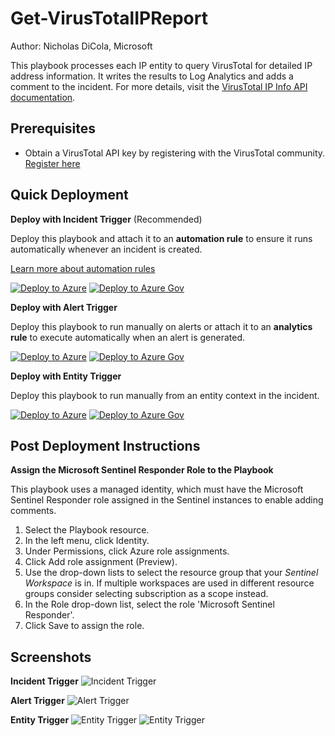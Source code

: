 # Get-VirusTotalIPReport
Author: Nicholas DiCola, Microsoft

This playbook processes each IP entity to query VirusTotal for detailed IP address information. It writes the results to Log Analytics and adds a comment to the incident. For more details, visit the [VirusTotal IP Info API documentation](https://developers.virustotal.com/v3.0/reference#ip-info).

## Prerequisites
- Obtain a VirusTotal API key by registering with the VirusTotal community. [Register here](https://www.virustotal.com/gui/join-us)

## Quick Deployment
**Deploy with Incident Trigger** (Recommended)

Deploy this playbook and attach it to an **automation rule** to ensure it runs automatically whenever an incident is created.

[Learn more about automation rules](https://docs.microsoft.com/azure/sentinel/automate-incident-handling-with-automation-rules#creating-and-managing-automation-rules)

[![Deploy to Azure](https://aka.ms/deploytoazurebutton)](https://portal.azure.com/#create/Microsoft.Template/uri/https%3A%2F%2Fraw.githubusercontent.com%2FAzure%2FAzure-Sentinel%2Fmaster%2FSolutions%2FVirusTotal%2FPlaybooks%2FGet-VirusTotalIPReport%2Fincident-trigger%2Fazuredeploy.json) [![Deploy to Azure Gov](https://aka.ms/deploytoazuregovbutton)](https://portal.azure.us/#create/Microsoft.Template/uri/https%3A%2F%2Fraw.githubusercontent.com%2FAzure%2FAzure-Sentinel%2Fmaster%2FSolutions%2FVirusTotal%2FPlaybooks%2FGet-VirusTotalIPReport%2Fincident-trigger%2Fazuredeploy.json)

**Deploy with Alert Trigger**

Deploy this playbook to run manually on alerts or attach it to an **analytics rule** to execute automatically when an alert is generated.

[![Deploy to Azure](https://aka.ms/deploytoazurebutton)](https://portal.azure.com/#create/Microsoft.Template/uri/https%3A%2F%2Fraw.githubusercontent.com%2FAzure%2FAzure-Sentinel%2Fmaster%2FSolutions%2FVirusTotal%2FPlaybooks%2FGet-VirusTotalIPReport%2Falert-trigger%2Fazuredeploy.json) [![Deploy to Azure Gov](https://aka.ms/deploytoazuregovbutton)](https://portal.azure.us/#create/Microsoft.Template/uri/https%3A%2F%2Fraw.githubusercontent.com%2FAzure%2FAzure-Sentinel%2Fmaster%2FSolutions%2FVirusTotal%2FPlaybooks%2FGet-VirusTotalIPReport%2Falert-trigger%2Fazuredeploy.json)

**Deploy with Entity Trigger**

Deploy this playbook to run manually from an entity context in the incident.

[![Deploy to Azure](https://aka.ms/deploytoazurebutton)](https://portal.azure.com/#create/Microsoft.Template/uri/https%3A%2F%2Fraw.githubusercontent.com%2FAzure%2FAzure-Sentinel%2Fmaster%2FSolutions%2FVirusTotal%2FPlaybooks%2FGet-VirusTotalIPReport%2Fentity-trigger%2Fazuredeploy.json) [![Deploy to Azure Gov](https://aka.ms/deploytoazuregovbutton)](https://portal.azure.us/#create/Microsoft.Template/uri/https%3A%2F%2Fraw.githubusercontent.com%2FAzure%2FAzure-Sentinel%2Fmaster%2FSolutions%2FVirusTotal%2FPlaybooks%2FGet-VirusTotalIPReport%2Fentity-trigger%2Fazuredeploy.json)

## Post Deployment Instructions

**Assign the Microsoft Sentinel Responder Role to the Playbook**

This playbook uses a managed identity, which must have the Microsoft Sentinel Responder role assigned in the Sentinel instances to enable adding comments.

1. Select the Playbook resource.
2. In the left menu, click Identity.
3. Under Permissions, click Azure role assignments.
4. Click Add role assignment (Preview).
5. Use the drop-down lists to select the resource group that your *Sentinel Workspace* is in. If multiple workspaces are used in different resource groups consider selecting subscription as a scope instead.
6. In the Role drop-down list, select the role 'Microsoft Sentinel Responder'.
7. Click Save to assign the role.

## Screenshots
**Incident Trigger**
![Incident Trigger](https://raw.githubusercontent.com/Azure/Azure-Sentinel/master/Solutions/VirusTotal/Playbooks/Get-VirusTotalIPReport/incident-trigger/images/designerLight.png)

**Alert Trigger**
![Alert Trigger](https://raw.githubusercontent.com/Azure/Azure-Sentinel/master/Solutions/VirusTotal/Playbooks/Get-VirusTotalIPReport/alert-trigger/images/Get-VirusTotalIPReport_alert.png)

**Entity Trigger**
![Entity Trigger](./entity-trigger/images/designer-light.png)
![Entity Trigger](./entity-trigger/images/designer-dark.png)